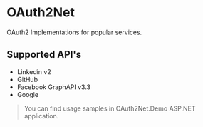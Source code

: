 # OAuth2Net
OAuth2 Implementations for popular services.

## Supported API's
  * Linkedin v2
  * GitHub
  * Facebook GraphAPI v3.3
  * Google

>You can find usage samples in OAuth2Net.Demo ASP.NET application.
